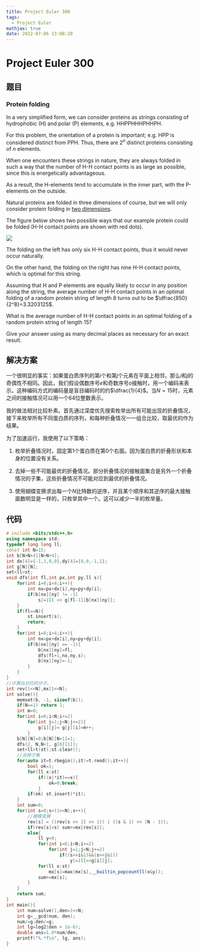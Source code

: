 ```yaml
---
title: Project Euler 300
tags:
  - Project Euler
mathjax: true
date: 2022-07-06 13:08:20
---
```


<escape><!-- more --></escape>

# Project Euler 300

## 题目

### Protein folding

In a very simplified form, we can consider proteins as strings consisting of hydrophobic (H) and polar (P) elements, e.g. HHPPHHHPHHPH.

For this problem, the orientation of a protein is important; e.g. HPP is considered distinct from PPH. Thus, there are $2^n$ distinct proteins consisting of $n$ elements.

When one encounters these strings in nature, they are always folded in such a way that the number of H-H contact points is as large as possible, since this is energetically advantageous.

As a result, the H-elements tend to accumulate in the inner part, with the P-elements on the outside.

Natural proteins are folded in three dimensions of course, but we will only consider protein folding in <u>two dimensions</u>.

The figure below shows two possible ways that our example protein could be folded (H-H contact points are shown with red dots).

![](../images/p300_protein.gif)

The folding on the left has only six H-H contact points, thus it would never occur naturally.

On the other hand, the folding on the right has nine H-H contact points, which is optimal for this string.

Assuming that H and P elements are equally likely to occur in any position along the string, the average number of H-H contact points in an optimal folding of a random protein string of length $8$ turns out to be $\dfrac{850}{2^8}=3.3203125$.

What is the average number of H-H contact points in an optimal folding of a random protein string of length $15$?

Give your answer using as many decimal places as necessary for an exact result.

## 解决方案

一个很明显的事实：如果蛋白质序列的第$i$个和第$j$个元素在平面上相邻，那么$i$和$j$的奇偶性不相同。因此，我们假设偶数序号$e$和奇数序号$o$接触时，用一个编码来表示。这种编码方式的编码量是盲目编码时的约$\dfrac{1}{4}$。当$N=15$时，元素之间的接触情况可以用一个$64$位整数表示。

我的做法相对比较朴素。首先通过深度优先搜索枚举出所有可能出现的折叠情况，接下来枚举所有不同蛋白质的序列，和每种折叠情况一一组合比较，取最优的作为结果。

为了加速运行，我使用了以下策略：

1. 枚举折叠情况时，固定第$1$个蛋白质在第$0$个右面。因为蛋白质的折叠形状和本身的位置没有关系。

2. 去掉一些不可能最优的折叠情况。部分折叠情况的接触面集合是另外一个折叠情况的子集，这些折叠情况不可能对应到最优的折叠情况。

3. 使用蝴蝶变换求出每一个$N$比特数的逆序，并且某个顺序和其逆序的最大接触面数明显是一样的，只枚举其中一个。这可以减少一半的枚举量。

## 代码

```C++
# include <bits/stdc++.h>
using namespace std;
typedef long long ll;
const int N=15;
int b[N+N+4][N+N+4];
int dx[4]={-1,1,0,0},dy[4]={0,0,-1,1};
int g[N][N];
set<ll>st;
void dfs(int fl,int px,int py,ll s){
    for(int i=0;i<4;i++){
        int nx=px+dx[i],ny=py+dy[i];
        if(b[nx][ny] != -1)
            s|=1ll << g[fl-1][b[nx][ny]];
    }
    if(fl==N){
        st.insert(s);
        return;
    }
    for(int i=0;i<4;i++){
        int nx=px+dx[i],ny=py+dy[i];
        if(b[nx][ny] == -1){
            b[nx][ny]=fl;
            dfs(fl+1,nx,ny,s);
            b[nx][ny]=-1;
        }
    }
}
//计算出对应的分子。
int rev[1<<N],mx[1<<N];
int solve(){
    memset(b, -1, sizeof(b));
    if(N==1) return 1;
    int m=0;
    for(int i=0;i<N;i+=2)
        for(int j=1;j<N;j+=2){
            g[i][j]= g[j][i]=m++;
        }
    b[N][N]=0;b[N][N+1]=1;
    dfs(2, N,N+1, g[0][1]);
    set<ll>t(st);st.clear();
    //去掉子集
    for(auto it=t.rbegin();it!=t.rend();it++){
        bool ok=1;
        for(ll x:st)
            if((x|*it)==x){
                ok=0;break;
            }
        if(ok) st.insert(*it);
    }
    int sum=0;
    for(int s=0;s<(1<<N);s++){
        //蝴蝶变换
        rev[s] = ((rev[s >> 1] >> 1)) | ((s & 1) << (N - 1));
        if(rev[s]<s) sum+=mx[rev[s]];
        else{
            ll y=0;
            for(int i=0;i<N;i+=2)
                for(int j=1;j<N;j+=2)
                    if((s>>i&1)&&(s>>j&1))
                        y|=1ll<<g[i][j];
            for(ll x:st)
                mx[s]=max(mx[s],__builtin_popcountll(x&y));
            sum+=mx[s];
        }
    }
    return sum;
}
int main(){
    int num=solve(),den=1<<N;
    int g=__gcd(num, den);
    num/=g;den/=g;
    int lg=log2(den + 1e-6);
    double ans=1.0*num/den;
    printf("%.*f\n", lg, ans);
}

```
